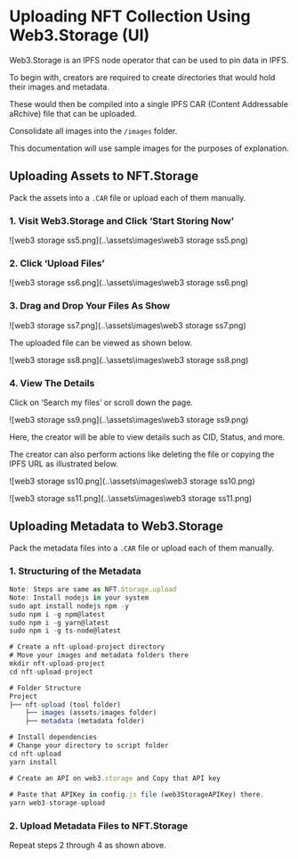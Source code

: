 # Uploading NFT Collection Using Web3.Storage (UI)

Web3.Storage is an IPFS node operator that can be used to pin data in IPFS.

To begin with, creators are required to create directories that would hold their images and metadata.

These would then be compiled into a single IPFS CAR (Content Addressable aRchive) file that can be uploaded.

Consolidate all images into the `/images` folder.

This documentation will use sample images for the purposes of explanation.

## Uploading Assets to NFT.Storage

Pack the assets into a `.CAR` file or upload each of them manually.

### 1. Visit Web3.Storage and Click ‘Start Storing Now’

![web3 storage ss5.png](..\assets\images\web3 storage ss5.png)

### 2. Click ‘Upload Files’

![web3 storage ss6.png](..\assets\images\web3 storage ss6.png)

### 3. Drag and Drop Your Files As Show

![web3 storage ss7.png](..\assets\images\web3 storage ss7.png)

The uploaded file can be viewed as shown below.

![web3 storage ss8.png](..\assets\images\web3 storage ss8.png)

### 4. View The Details

Click on ‘Search my files’ or scroll down the page.

![web3 storage ss9.png](..\assets\images\web3 storage ss9.png)

Here, the creator will be able to view details such as CID, Status, and more.

The creator can also perform actions like deleting the file or copying the IPFS URL as illustrated below.

![web3 storage ss10.png](..\assets\images\web3 storage ss10.png)

![web3 storage ss11.png](..\assets\images\web3 storage ss11.png)

## Uploading Metadata to Web3.Storage

Pack the metadata files into a `.CAR` file or upload each of them manually.

### 1. Structuring of the Metadata

```jsx
Note: Steps are same as NFT.Storage.upload
Note: Install nodejs in your system
sudo apt install nodejs npm -y
sudo npm i -g npm@latest
sudo npm i -g yarn@latest
sudo npm i -g ts-node@latest

# Create a nft-upload-project directory
# Move your images and metadata folders there
mkdir nft-upload-project
cd nft-upload-project

# Folder Structure
Project
├── nft-upload (tool folder)
    ├── images (assets/images folder)
    ├── metadata (metadata folder)

# Install dependencies
# Change your directory to script folder
cd nft-upload
yarn install

# Create an API on web3.storage and Copy that API key
 
# Paste that APIKey in config.js file (web3StorageAPIKey) there.
yarn web3-storage-upload
```

### 2. Upload Metadata Files to NFT.Storage

Repeat steps 2 through 4 as shown above.